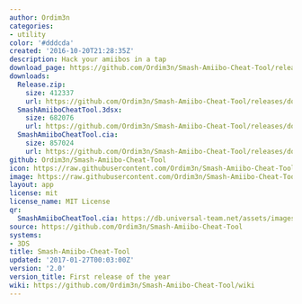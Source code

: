 ```yaml
---
author: Ordim3n
categories:
- utility
color: '#dddcda'
created: '2016-10-20T21:28:35Z'
description: Hack your amiibos in a tap
download_page: https://github.com/Ordim3n/Smash-Amiibo-Cheat-Tool/releases/tag/2.0
downloads:
  Release.zip:
    size: 412337
    url: https://github.com/Ordim3n/Smash-Amiibo-Cheat-Tool/releases/download/2.0/Release.zip
  SmashAmiiboCheatTool.3dsx:
    size: 682076
    url: https://github.com/Ordim3n/Smash-Amiibo-Cheat-Tool/releases/download/2.0/SmashAmiiboCheatTool.3dsx
  SmashAmiiboCheatTool.cia:
    size: 857024
    url: https://github.com/Ordim3n/Smash-Amiibo-Cheat-Tool/releases/download/2.0/SmashAmiiboCheatTool.cia
github: Ordim3n/Smash-Amiibo-Cheat-Tool
icon: https://raw.githubusercontent.com/Ordim3n/Smash-Amiibo-Cheat-Tool/master/meta/icon.png
image: https://raw.githubusercontent.com/Ordim3n/Smash-Amiibo-Cheat-Tool/master/meta/banner.png
layout: app
license: mit
license_name: MIT License
qr:
  SmashAmiiboCheatTool.cia: https://db.universal-team.net/assets/images/qr/smashamiibocheattool.cia.png
source: https://github.com/Ordim3n/Smash-Amiibo-Cheat-Tool
systems:
- 3DS
title: Smash-Amiibo-Cheat-Tool
updated: '2017-01-27T00:03:00Z'
version: '2.0'
version_title: First release of the year
wiki: https://github.com/Ordim3n/Smash-Amiibo-Cheat-Tool/wiki
---
```

